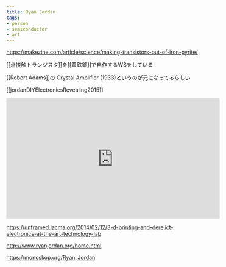 ```yaml
---
title: Ryan Jordan
tags:
- person
- semiconductor
- art
---
```


https://makezine.com/article/science/making-transistors-out-of-iron-pyrite/

[[点接触トランジスタ]]を[[黄鉄鉱]]で自作するWSをしている

[[Robert Adams]]の Crystal Amplifier (1933)というのが元になってるらしい

[[jordanDIYElectronicsRevealing2015]]



<iframe width="560" height="315" src="https://www.youtube.com/embed/i5VclTmNe_I" title="YouTube video player" frameborder="0" allow="accelerometer; autoplay; clipboard-write; encrypted-media; gyroscope; picture-in-picture; web-share" allowfullscreen></iframe>

https://unframed.lacma.org/2014/02/12/3-d-printing-and-derelict-electronics-at-the-art-technology-lab

http://www.ryanjordan.org/home.html

https://monoskop.org/Ryan_Jordan